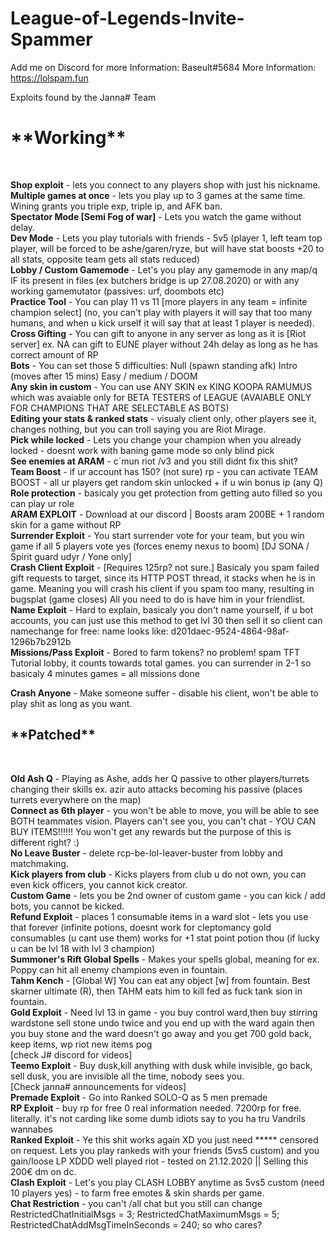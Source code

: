 # League-of-Legends-Invite-Spammer
Add me on Discord for more Information: Baseult#5684
More Information: https://lolspam.fun

Exploits found by the Janna# Team

<h1>**Working**</h1><br>


**Shop exploit** - lets you connect to any players shop with just his nickname. <br>
**Multiple games at once** - lets you play up to 3 games at the same time. Wining grants you triple exp, triple ip, and AFK ban. <br>
**Spectator Mode [Semi Fog of war]** - Lets you watch the game without delay. <br>
**Dev Mode** - Lets you play tutorials with friends - 5v5 (player 1, left team top player, will be forced to be ashe/garen/ryze, but will have stat boosts +20 to all stats, opposite team gets all stats reduced)<br>
**Lobby / Custom Gamemode** - Let's you play any gamemode in any map/q IF its present in files (ex butchers bridge is up 27.08.2020) or with any working gamemutator (passives: urf, doombots etc)<br>
**Practice Tool** - You can play 11 vs 11 [more players in any team = infinite champion select] (no, you can't play with players it will say that too many humans, and when u kick urself it will say that at least 1 player is needed). <br>
**Cross Gifting** - You can gift to anyone in any server as long as it is [Riot server] ex. NA can gift to EUNE player without 24h delay as long as he has correct amount of RP<br>
**Bots** - You can set those 5 difficulties: Null (spawn standing afk) Intro (moves after 15 mins) Easy / medium / DOOM<br>
**Any skin in custom** - You can use ANY SKIN ex KING KOOPA RAMUMUS which was avaiable only for BETA TESTERS of LEAGUE (AVAIABLE ONLY FOR CHAMPIONS THAT ARE SELECTABLE AS BOTS)<br>
**Editing your stats & ranked stats** - visualy client only, other players see it, changes nothing, but you can troll saying you are Riot Mirage.<br>
**Pick while locked** - Lets you change your champion when you already locked - doesnt work with baning game mode so only blind pick<br>
**See enemies at ARAM** - c`mun riot /v3 and you still didnt fix this shit?<br>
**Team Boost** - if ur account has 150? (not sure) rp - you can activate TEAM BOOST - all ur players get random skin unlocked + if u win bonus ip (any Q) <br>
**Role protection** - basicaly you get protection from getting auto filled so you can play ur role<br>
**ARAM EXPLOIT** - Download at our discord | Boosts aram 200BE + 1 random skin for a game without RP<br>
**Surrender Exploit** - You start surrender vote for your team, but you win game if all 5 players vote yes (forces enemy nexus to boom) [DJ SONA / Spirit guard udyr / Yone only]<br>
**Crash Client Exploit** - [Requires 125rp? not sure.] Basicaly you spam failed gift requests to target, since its HTTP POST thread, it stacks when he is in game. Meaning you will crash his client if you spam too many, resulting in bugsplat (game closes) All you need to do is have him in your friendlist.<br>
**Name Exploit** - Hard to explain, basicaly you don't name yourself, if u bot accounts, you can just use this method to get lvl 30 then sell it so client can namechange for free: name looks like: d201daec-9524-4864-98af-1296b7b2912b<br>
**Missions/Pass Exploit** - Bored to farm tokens? no problem! spam TFT Tutorial lobby, it counts towards total games. you can surrender in 2-1 so basicaly 4 minutes games = all missions done<br>

**Crash Anyone** - Make someone suffer - disable his client, won't be able to play shit as long as you want.<br>



<h2>**Patched**</h2><br>



**Old Ash Q** - Playing as Ashe, adds her Q passive to other players/turrets changing their skills ex. azir auto attacks becoming his passive (places turrets everywhere on the map)<br>
**Connect as 6th player** - you won't be able to move, you will be able to see BOTH teammates vision. Players can't see you, you can't chat - YOU CAN BUY ITEMS!!!!!! You won't get any rewards but the purpose of this is different right? :) <br>
**No Leave Buster** - delete rcp-be-lol-leaver-buster from lobby and matchmaking.<br>
**Kick players from club** - Kicks players from club u do not own, you can even kick officers, you cannot kick creator. <br>
**Custom Game** - lets you be 2nd owner of custom game - you can kick / add bots, you cannot be kicked.<br>
**Refund Exploit** - places 1 consumable items in a ward slot - lets you use that forever (infinite potions, doesnt work for cleptomancy gold consumables (u cant use them) works for +1 stat point potion thou (if lucky u can be lvl 18 with lvl 3 champion)<br>
**Summoner's Rift Global Spells** - Makes your spells global, meaning for ex. Poppy can hit all enemy champions even in fountain.<br>
**Tahm Kench** - [Global W] You can eat any object [w] from fountain. Best skarner ultimate (R), then TAHM eats him to kill fed as fuck tank sion in fountain.<br>
**Gold Exploit** - Need lvl 13 in game - you buy control ward,then buy stirring wardstone sell stone undo twice and you end up with the ward again then you buy stone
and the ward doesn't go away and you get 700 gold back, keep items, wp riot new items pog<br>[check J# discord for videos]<br>
**Teemo Exploit** - Buy dusk,kill anything with dusk while invisible, go back, sell dusk, you are invisible all the time, nobody sees you.<br>
[Check janna# announcements for videos]<br>
**Premade Exploit** - Go into Ranked SOLO-Q as 5 men premade<br>
**RP Exploit** - buy rp for free 0 real information needed. 7200rp for free. literally. it's not carding like some dumb idiots say to you ha tru Vandrils wannabes<br>
**Ranked Exploit** - Ye this shit works again XD you just need ***** censored on request. Lets you play rankeds with your friends (5vs5 custom) and you gain/loose LP XDDD well played riot  - tested on 21.12.2020 || Selling this 200€ dm on dc.<br>
**Clash Exploit** - Let's you play CLASH LOBBY anytime as 5vs5 custom (need 10 players yes) - to farm free emotes & skin shards per game.<br>
**Chat Restriction** - you can't /all chat but you still can change RestrictedChatInitialMsgs = 3; RestrictedChatMaximumMsgs = 5; RestrictedChatAddMsgTimeInSeconds = 240; so who cares?<br>

